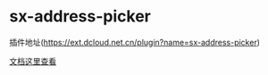 # sx-address-picker

插件地址(https://ext.dcloud.net.cn/plugin?name=sx-address-picker)

[文档这里查看](https://github.com/yuxianwen/sx-address-picker/blob/main/uni_modules/sx-address-picker/readme.md)